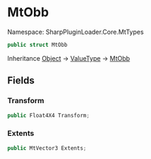 # MtObb

Namespace: SharpPluginLoader.Core.MtTypes

```csharp
public struct MtObb
```

Inheritance [Object](https://docs.microsoft.com/en-us/dotnet/api/System.Object) → [ValueType](https://docs.microsoft.com/en-us/dotnet/api/System.ValueType) → [MtObb](./SharpPluginLoader.Core.MtTypes.MtObb.md)

## Fields

### **Transform**

```csharp
public Float4X4 Transform;
```

### **Extents**

```csharp
public MtVector3 Extents;
```
